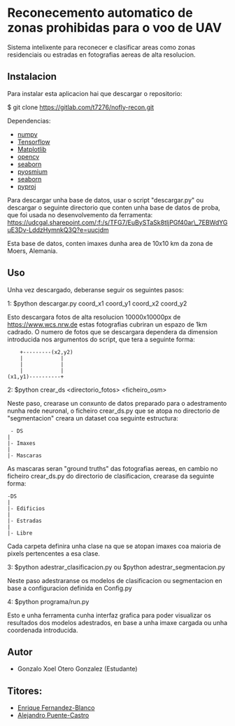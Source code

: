# Reconecemento automatico de zonas prohibidas para o voo de UAV

Sistema intelixente para reconecer e clasificar areas como zonas 
residenciais ou estradas en fotografias aereas de alta resolucion.


## Instalacion

Para instalar esta aplicacion hai que descargar o repositorio:

$ git clone https://gitlab.com/t7276/nofly-recon.git

Dependencias: 
* [numpy](https://numpy.org)
* [Tensorflow](https://tensorflow.org)
* [Matplotlib](https://matplotlib.org)
* [opencv](https://opencv.org)
* [seaborn](https://seaborn.pydata.org)
* [pyosmium](https://osmcode.org/pyosmium)
* [seaborn](https://seaborn.pydata.org)
* [pyproj](https://pyproj4.github.io/pyproj/stable/)

Para descargar unha base de datos, usar o script "descargar.py" ou descargar o seguinte directorio que conten
unha base de datos de proba, que foi usada no desenvolvemento da ferramenta: 
https://udcgal.sharepoint.com/:f:/s/TFG7/EuBySTaSk8tIjPGf40ar\_7EBWdYGuE3Dv-LddzHymnkQ3Q?e=uucjdm

Esta base de datos, conten imaxes dunha area de 10x10 km da zona de Moers, Alemania.


## Uso
Unha vez descargado, deberanse seguir os seguintes pasos:

1: $python descargar.py coord\_x1 coord\_y1 coord\_x2 coord\_y2

Esto descargara fotos de alta resolucion 10000x10000px de https://www.wcs.nrw.de
estas fotografias cubriran un espazo de 1km cadrado. O numero de fotos que se descargara
dependera da dimension introducida nos argumentos do script, que tera a seguinte forma:

        +---------(x2,y2)
        |            |
        |            |
        |            |
    (x1,y1)----------+

2: $python crear\_ds <directorio_fotos> <ficheiro_osm>

Neste paso, crearase un conxunto de datos preparado para o adestramento nunha rede neuronal,
o ficheiro crear\_ds.py que se atopa no directorio de "segmentacion" creara un dataset coa 
seguinte estructura:

     - DS
    |
    |- Imaxes
    |
    |- Mascaras

As mascaras seran "ground truths" das fotografias aereas, en cambio no ficheiro crear\_ds.py do
directorio de clasificacion, crearase da seguinte forma:
    
    -DS
    |
    |- Edificios
    |
    |- Estradas
    |
    |- Libre

Cada carpeta definira unha clase na que se atopan imaxes coa maioria de pixels pertencentes
a esa clase.

3: $python adestrar\_clasificacion.py ou $python adestrar\_segmentacion.py

Neste paso adestraranse os modelos de clasificacion ou segmentacion en base a configuracion 
definida en Config.py 

4: $python programa/run.py

Esto e unha ferramenta cunha interfaz grafica
para poder visualizar os resultados dos modelos adestrados, en base a unha imaxe cargada
ou unha coordenada introducida.

## Autor
* Gonzalo Xoel Otero Gonzalez (Estudante)
 
## Titores:

* [Enrique Fernandez-Blanco](https://orcid.org/0000-0003-3260-8734)
* [Alejandro Puente-Castro](https://orcid.org/0000-0002-0134-6877)
